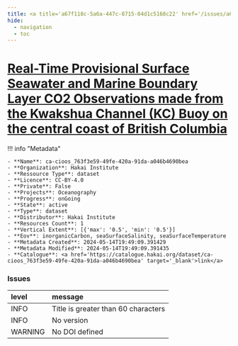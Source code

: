 ```yaml
---
title: <a title='a67f118c-5a6a-447c-8715-04d1c5168c22' href='/issues/a67f118c-5a6a-447c-8715-04d1c5168c22/' target='_blank'>Real-Time Provisional Surface Seawater and Marine Boundary Layer CO2 Observations made from the Kwakshua Channel (KC) Buoy on the central coast of British Columbia</a>
hide:
  - navigation
  - toc
---
```


# <a title='a67f118c-5a6a-447c-8715-04d1c5168c22' href='/issues/a67f118c-5a6a-447c-8715-04d1c5168c22/' target='_blank'>Real-Time Provisional Surface Seawater and Marine Boundary Layer CO2 Observations made from the Kwakshua Channel (KC) Buoy on the central coast of British Columbia</a>

<div id='map'></div>

!!! info "Metadata"
    
    - **Name**: ca-cioos_763f3e59-49fe-420a-91da-a046b4690bea 
    - **Organization**: Hakai Institute 
    - **Ressource Type**: dataset 
    - **Licence**: CC-BY-4.0 
    - **Private**: False 
    - **Projects**: Oceanography 
    - **Progress**: onGoing 
    - **State**: active 
    - **Type**: dataset 
    - **Distributor**: Hakai Institute 
    - **Resources Count**: 1 
    - **Vertical Extent**: [{'max': '0.5', 'min': '0.5'}] 
    - **Eov**: inorganicCarbon, seaSurfaceSalinity, seaSurfaceTemperature 
    - **Metadata Created**: 2024-05-14T19:49:09.391429 
    - **Metadata Modified**: 2024-05-14T19:49:09.391435 
    - **Catalogue**: <a href='https://catalogue.hakai.org/dataset/ca-cioos_763f3e59-49fe-420a-91da-a046b4690bea' target='_blank'>link</a> 

### Issues

| level   | message                             |
|:--------|:------------------------------------|
| INFO    | Title is greater than 60 characters |
| INFO    | No version                          |
| WARNING | No DOI defined                      |

<script>
   document.addEventListener("DOMContentLoaded", function() {
    var map = L.map('map').setView([51.505, -125.09], 5);
    L.tileLayer('https://tile.openstreetmap.org/{z}/{x}/{y}.png', {
        maxZoom: 19,
        attribution: '&copy; <a href="http://www.openstreetmap.org/copyright">OpenStreetMap</a>'
    }).addTo(map);
    var geojsonFeature = {
        "type": "Feature",
        "properties": {
            "name" : "<a title='a67f118c-5a6a-447c-8715-04d1c5168c22' href='/issues/a67f118c-5a6a-447c-8715-04d1c5168c22/' target='_blank'>Real-Time Provisional Surface Seawater and Marine Boundary Layer CO2 Observations made from the Kwakshua Channel (KC) Buoy on the central coast of British Columbia</a>"
        },
        "geometry": {'type': 'Point', 'coordinates': [-127.9697, 51.6507]}
    }
    L.geoJSON(geojsonFeature).addTo(map);
   })
</script>